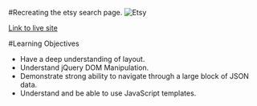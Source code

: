 #Recreating the etsy search page.
![Etsy](https://pbs.twimg.com/profile_images/613742962095341568/VGmQvBw8.png)

[Link to live site](https://tylerlaurenceau.github.io/Etsy-Search-Page-Recreation/)

#Learning Objectives
* Have a deep understanding of layout.
* Understand jQuery DOM Manipulation.
* Demonstrate strong ability to navigate through a large block of JSON data.
* Understand and be able to use JavaScript templates.
